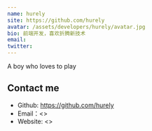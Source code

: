 ```yaml
---
name: hurely
site: https://github.com/hurely
avatar: /assets/developers/hurely/avatar.jpg
bio: 前端开发，喜欢折腾新技术
email: 
twitter: 
---
```


A boy who loves to play

## Contact me

- Github: <https://github.com/hurely>
- Email：<>
- Website: <>
  